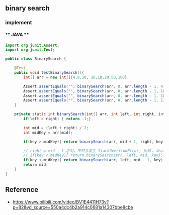 ## binary search

### implement
<!-- tabs:start -->

#### ** JAVA **
```java
import org.junit.Assert;
import org.junit.Test;

public class BinarySearch {

    @Test
    public void testBinarySearch(){
        int[] arr = new int[]{4,8,10, 16,18,20,50,100};

        Assert.assertEquals("", binarySearch(arr, 0, arr.length - 1, 4), 0);
        Assert.assertEquals("", binarySearch(arr, 0, arr.length - 1, 16), 3);
        Assert.assertEquals("", binarySearch(arr, 0, arr.length - 1, 100), 7);
        Assert.assertEquals("", binarySearch(arr, 0, arr.length - 1, 12302), -1);
    }

    private static int binarySearch(int[] arr, int left, int right, int key) {
        if(left > right) { return -1;}

        int mid = (left + right) / 2;
        int midKey = arr[mid];

        if(key > midKey){ return binarySearch(arr, mid + 1, right, key); }

        // right = mid - 1 才对，不然会发生 StackOverflowError, 比如： Assert.assertEquals("", binarySearch(arr, 0, arr.length - 1, 2), -1);
        // if(key < midKey){ return binarySearch(arr, left, mid, key); }
        if(key < midKey){ return binarySearch(arr, left, mid - 1, key); }
        return mid;
    }
}
```
<!-- tabs:end -->

## Reference
* https://www.bilibili.com/video/BV1E4411H73v?p=82&vd_source=550a4dc4b2a914c0681a14307bbe8cbe


